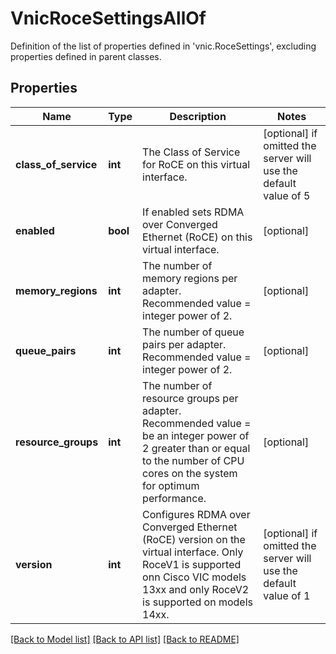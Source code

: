 # VnicRoceSettingsAllOf

Definition of the list of properties defined in 'vnic.RoceSettings', excluding properties defined in parent classes.
## Properties
Name | Type | Description | Notes
------------ | ------------- | ------------- | -------------
**class_of_service** | **int** | The Class of Service for RoCE on this virtual interface. | [optional]  if omitted the server will use the default value of 5
**enabled** | **bool** | If enabled sets RDMA over Converged Ethernet (RoCE) on this virtual interface. | [optional] 
**memory_regions** | **int** | The number of memory regions per adapter. Recommended value &#x3D; integer power of 2. | [optional] 
**queue_pairs** | **int** | The number of queue pairs per adapter. Recommended value &#x3D; integer power of 2. | [optional] 
**resource_groups** | **int** | The number of resource groups per adapter. Recommended value &#x3D; be an integer power of 2 greater than or equal to the number of CPU cores on the system for optimum performance. | [optional] 
**version** | **int** | Configures RDMA over Converged Ethernet (RoCE) version on the virtual interface. Only RoceV1 is supported onn Cisco VIC models 13xx and only RoceV2 is supported on models 14xx. | [optional]  if omitted the server will use the default value of 1

[[Back to Model list]](../README.md#documentation-for-models) [[Back to API list]](../README.md#documentation-for-api-endpoints) [[Back to README]](../README.md)


